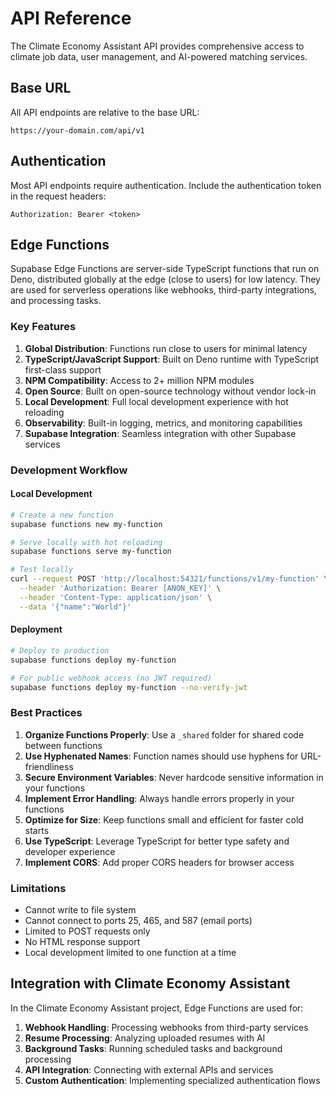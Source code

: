 # API Reference
The Climate Economy Assistant API provides comprehensive access to climate job data, user management, and AI-powered matching services.
## Base URL
All API endpoints are relative to the base URL:

```
https://your-domain.com/api/v1
```

## Authentication

Most API endpoints require authentication. Include the authentication token in the request headers:

```
Authorization: Bearer <token>
```

## Edge Functions

Supabase Edge Functions are server-side TypeScript functions that run on Deno, distributed globally at the edge (close to users) for low latency. They are used for serverless operations like webhooks, third-party integrations, and processing tasks.

### Key Features

1. **Global Distribution**: Functions run close to users for minimal latency
2. **TypeScript/JavaScript Support**: Built on Deno runtime with TypeScript first-class support
3. **NPM Compatibility**: Access to 2+ million NPM modules
4. **Open Source**: Built on open-source technology without vendor lock-in
5. **Local Development**: Full local development experience with hot reloading
6. **Observability**: Built-in logging, metrics, and monitoring capabilities
7. **Supabase Integration**: Seamless integration with other Supabase services

### Development Workflow

#### Local Development
```bash
# Create a new function
supabase functions new my-function

# Serve locally with hot reloading
supabase functions serve my-function

# Test locally
curl --request POST 'http://localhost:54321/functions/v1/my-function' \
  --header 'Authorization: Bearer [ANON_KEY]' \
  --header 'Content-Type: application/json' \
  --data '{"name":"World"}'
```

#### Deployment
```bash
# Deploy to production
supabase functions deploy my-function

# For public webhook access (no JWT required)
supabase functions deploy my-function --no-verify-jwt
```

### Best Practices

1. **Organize Functions Properly**: Use a `_shared` folder for shared code between functions
2. **Use Hyphenated Names**: Function names should use hyphens for URL-friendliness
3. **Secure Environment Variables**: Never hardcode sensitive information in your functions
4. **Implement Error Handling**: Always handle errors properly in your functions
5. **Optimize for Size**: Keep functions small and efficient for faster cold starts
6. **Use TypeScript**: Leverage TypeScript for better type safety and developer experience
7. **Implement CORS**: Add proper CORS headers for browser access

### Limitations

- Cannot write to file system
- Cannot connect to ports 25, 465, and 587 (email ports)
- Limited to POST requests only
- No HTML response support
- Local development limited to one function at a time

## Integration with Climate Economy Assistant

In the Climate Economy Assistant project, Edge Functions are used for:

1. **Webhook Handling**: Processing webhooks from third-party services
2. **Resume Processing**: Analyzing uploaded resumes with AI
3. **Background Tasks**: Running scheduled tasks and background processing
4. **API Integration**: Connecting with external APIs and services
5. **Custom Authentication**: Implementing specialized authentication flows
